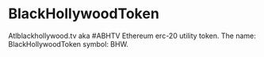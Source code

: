 # BlackHollywoodToken
Atlblackhollywood.tv aka #ABHTV Ethereum erc-20 utility token. The name: BlackHollywoodToken symbol: BHW.
